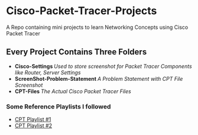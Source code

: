 # Cisco-Packet-Tracer-Projects
A Repo containing mini projects to learn Networking Concepts using Cisco Packet Tracer


<h2> Every Project Contains Three Folders </h2>

- <b> Cisco-Settings </b> <i> Used to store screenshot for Packet Tracer Components like Router, Server Settings </i>
- <b> ScreenShot-Problem-Statement </b> <i> A Problem Statement with CPT File Screenshot </i>
- <b> CPT-Files </b> <i> The Actual Cisco Packet Tracer Files </i>

<h3> Some Reference Playlists I followed </h3>

- [CPT Playlist #1](https://www.youtube.com/playlist?list=PLVFyjfF2Drdt9hXs37KTPTIqtNVCXFfOG) 
- [CPT Playlist #2](https://www.youtube.com/playlist?list=PLSDyGb_vtanx5Ad0S4WxRqTSSH9e34O_M)
